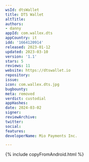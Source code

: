 ```yaml
---
wsId: dtsWallet
title: DTS Wallet
altTitle: 
authors:
- danny
appId: com.wallex.dts
appCountry: it
idd: '1664120914'
released: 2023-01-12
updated: 2023-03-10
version: '1.1'
stars: 5
reviews: 11
website: https://dtswallet.io
repository: 
issue: 
icon: com.wallex.dts.jpg
bugbounty: 
meta: removed
verdict: custodial
appHashes: 
date: 2024-03-02
signer: 
reviewArchive: 
twitter: 
social: 
features: 
developerName: Mio Payments Inc.

---
```


{% include copyFromAndroid.html %}